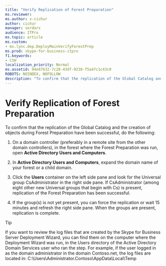 ```yaml
---
title: "Verify Replication of Forest Preparation"
ms.reviewer: 
ms.author: v-cichur
author: cichur
manager: serdars
audience: ITPro
ms.topic: article
ms.custom:
- ms.lync.dep.DeployMainVerifyForestPrep
ms.prod: skype-for-business-itpro
f1.keywords:
- CSH
localization_priority: Normal
ms.assetid: 94e87632-7c28-43df-9238-f5a47c1c43c0
ROBOTS: NOINDEX, NOFOLLOW
description: "To confirm that the replication of the Global Catalog and the creation of objects during Forest Preparation have been successful, do the following:"
---
```


# Verify Replication of Forest Preparation
 
To confirm that the replication of the Global Catalog and the creation of objects during Forest Preparation have been successful, do the following:
  
1. On a domain controller (preferably in a remote site from the other domain controllers), in the forest where the Forest Preparation was run, open **Active Directory Users and Computers**.
    
2. In **Active Directory Users and Computers**, expand the domain name of your forest or a child domain.
    
3. Click the **Users** container on the left side pane and look for the Universal group CsAdministrator in the right side pane. If CsAdministrator (among eight other new Universal groups that begin with Cs) is present, replication of the Forest Preparation has been successful.
    
4. If the group(s) is not yet present, you can force the replication or wait 15 minutes and refresh the right side pane. When the groups are present, replication is complete.
    
> [!TIP]
> If you want to review the log files that are created by the Skype for Business Server Deployment Wizard, you can find them on the computer where the Deployment Wizard was run, in the Users directory of the Active Directory Domain Services user who ran the step. For example, if the user logged in as the domain administrator in the domain Contoso.net, the log files are located in: C:\Users\Administrator.Contoso\AppData\Local\Temp 
  

